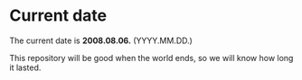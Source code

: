 # Current date

The current date is **2008.08.06.** (YYYY.MM.DD.)

This repository will be good when the world ends, so we will know how long it lasted.